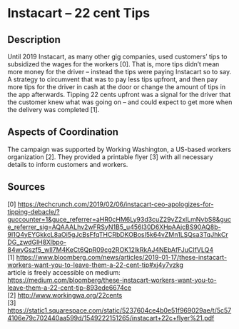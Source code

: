 # Instacart – 22 cent Tips

## Description

Until 2019 Instacart, as many other gig companies, used customers’ tips to subsidized the wages for the workers [0]. That is, more tips didn’t mean more money for the driver – instead the tips were paying Instacart so to say.    
A strategy to circumvent that was to pay less tips upfront, and then pay more tips for the driver in cash at the door or change the amount of tips in the app afterwards. Tipping 22 cents upfront was a signal for the driver that the customer knew what was going on – and could expect to get more when the delivery was completed [1].   

## Aspects of Coordination

The campaign was supported by Working Washington, a US-based workers organization [2]. They provided a printable flyer [3] with all necessary details to inform customers and workers.   


## Sources

[0] https://techcrunch.com/2019/02/06/instacart-ceo-apologizes-for-tipping-debacle/?guccounter=1&guce_referrer=aHR0cHM6Ly93d3cuZ29vZ2xlLmNvbS8&guce_referrer_sig=AQAAALhv2wFRSyN1B5_u456l30D6XHpAAjcBS90AQ8b-9l1Q4yEYGkkcL8aOi5gJcBsFfqTHCRbDKOBosI5k64vZMn1LSQsa3TqJhkCrDG_zwdGlH8Xlbpo-84wyGszf5_wIl7M4KeCt6QpR09cg2ROK12lkRkAJ4NEbAfFJuCIfVLQ4   
[1] https://www.bloomberg.com/news/articles/2019-01-17/these-instacart-workers-want-you-to-leave-them-a-22-cent-tip#xj4y7vzkg   
article is freely accessible on medium:    
https://medium.com/bloomberg/these-instacart-workers-want-you-to-leave-them-a-22-cent-tip-893ede6674ce    
[2] http://www.workingwa.org/22cents   
[3] https://static1.squarespace.com/static/5237604ce4b0e51f969029ae/t/5c574106e79c702440aa599d/1549222151265/instacart+22c+flyer%21.pdf  